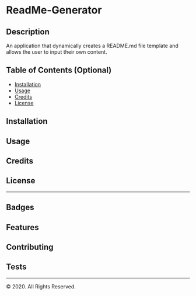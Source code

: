 # ReadMe-Generator

## Description 
An application that dynamically creates a README.md file template and allows the user to input their own content.

## Table of Contents (Optional)

* [Installation](#installation)
* [Usage](#usage)
* [Credits](#credits)
* [License](#license)


## Installation



## Usage 



## Credits



## License



---

## Badges



## Features



## Contributing



## Tests



---

© 2020. All Rights Reserved.